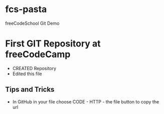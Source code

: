 # fcs-pasta
freeCodeSchool Git Demo
# First GIT Repository at freeCodeCamp
* CREATED Repository
* Edited this file
## Tips and Tricks
* In GitHub in your file choose CODE - HTTP - the file button to copy the url

